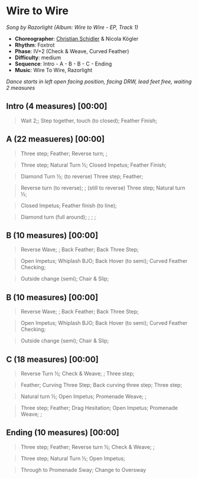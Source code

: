# Wire to Wire
*Song by Razorlight (Album: Wire to Wire - EP, Track 1)*

* **Choreographer**: [Christian Schidler](mailto:christian@schidler.de "christian@schidler.de") & Nicola Kögler
* **Rhythm**: Foxtrot
* **Phase**: IV+2 (Check & Weave, Curved Feather)
* **Difficulty**: medium
* **Sequence**: Intro - A - B - B - C - Ending
* **Music**: Wire To Wire, Razorlight

*Dance starts in left open facing position, facing DRW, lead feet free, waiting 2 measures*


## Intro (4 measures) [00:00]

> Wait 2;; Step together, touch (to closed); Feather Finish;

## A (22 measueres) [00:00]

> Three step; Feather; Reverse turn; ;

> Three step; Natural Turn ½; Closed Impetus; Feather Finish;

> Diamond Turn ½; (to reverse) Three step; Feather;

> Reverse turn (to reverse); ; (still to reverse) Three step; Natural turn ½;

> Closed Impetus; Feather finish (to line);

> Diamond turn (full around); ; ; ;

## B (10 measures) [00:00]

> Reverse Wave; ; Back Feather; Back Three Step;

> Open Impetus; Whiplash BJO; Back Hover (to semi); Curved Feather Checking;

> Outside change (semi); Chair & Slip;

## B (10 measures) [00:00]

> Reverse Wave; ; Back Feather; Back Three Step;

> Open Impetus; Whiplash BJO; Back Hover (to semi); Curved Feather Checking;

> Outside change (semi); Chair & Slip;

## C (18 measures) [00:00]

> Reverse Turn ½; Check & Weave; ; Three step;

> Feather; Curving Three Step; Back curving three step; Three step;

> Natural turn ½; Open Impetus; Promenade Weave; ;

> Three step; Feather; Drag Hesitation; Open Impetus; Promenade Weave; ;

## Ending (10 measures) [00:00]

> Three step; Feather; Reverse turn ½; Check & Weave; ;

> Three step; Natural Turn ½; Open Impetus;

> Through to Promenade Sway; Change to Oversway
